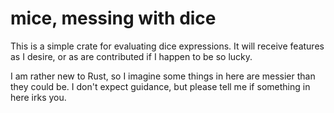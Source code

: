# mice, messing with dice

This is a simple crate for evaluating dice expressions.
It will receive features as I desire, or as are contributed
if I happen to be so lucky.

I am rather new to Rust, so I imagine some things in here are
messier than they could be. I don't expect guidance, but
please tell me if something in here irks you.

